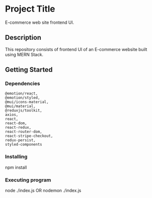 # Project Title

E-commerce web site frontend UI.

## Description

This repository consists of frontend UI of an E-commerce website built using MERN Stack.

## Getting Started

### Dependencies

    @emotion/react,
    @emotion/styled,
    @mui/icons-material,
    @mui/material,
    @reduxjs/toolkit,
    axios,
    react,
    react-dom,
    react-redux,
    react-router-dom,
    react-stripe-checkout,
    redux-persist,
    styled-components

### Installing

npm install

### Executing program

node ./index.js
OR
nodemon ./index.js
